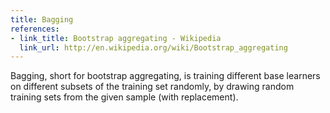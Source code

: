 ```yaml
---
title: Bagging
references:
- link_title: Bootstrap aggregating - Wikipedia
  link_url: http://en.wikipedia.org/wiki/Bootstrap_aggregating
---
```

Bagging, short for bootstrap aggregating, is training different base learners on different subsets of the training set randomly, by drawing random training sets from the given sample (with replacement).
